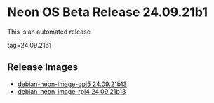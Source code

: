 # Neon OS Beta Release 24.09.21b1
This is an automated release

tag=24.09.21b1

## Release Images
- [debian-neon-image-opi5 24.09.21b13](https://download.neonaiservices.com/neon_os/core/rpi4/dev/debian-neon-image-rpi4_2024-09-21_00_09.img.xz)
- [debian-neon-image-rpi4 24.09.21b13](https://download.neonaiservices.com/neon_os/core/rpi4/dev/debian-neon-image-rpi4_2024-09-21_00_09.img.xz)
